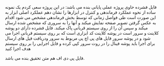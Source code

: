 
فایل فشرده حاوی پروژه عملی پایانی بنده می باشد:
در این پروژه سعی کردم یک نمونه ساده از نحوه عملکرد فرماندهی و کنترل در ابزارها را نشان دهم
عملکرد اصلی ابزار به این صورت است طی فواصل زمانی که توسط بخش فرماندهی مشخص می شود اقدام به عکس گرفتن تصویر صفحه نمایش میکند و آنها را به سروری که مشخص شده ارسال میکند و سپس آن را از روی سیستم قربانی پاک میکند.
فایل فشرده دارای دو پوشه کلاینت و سرور است
در پوشه کلاینت کد ابزاری است که بر روی سیستم قربانی اجرا می شود و در پوشه سرور فایل های پی اچ پی مربوط به سرور ودریافت فیل های ارسال
برای اجرا باید پوشه فینال را در روت سرور کپی کرده و فایل اجرایی را بر روی سیستم هدف اجرا کنید

فایل پی دی اف هم متن تحقیق بنده می باشد.
